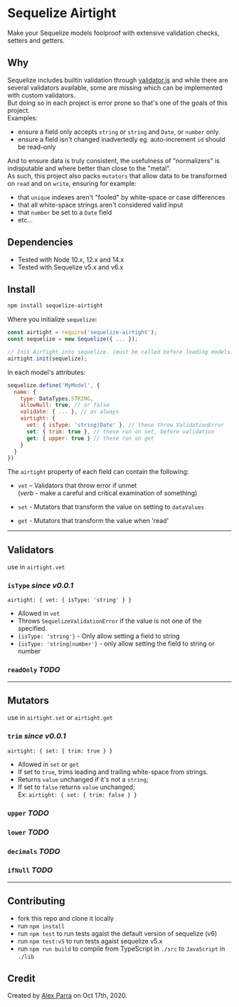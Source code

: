 # Sequelize Airtight

Make your Sequelize models foolproof with extensive validation checks, setters and getters.

## Why

Sequelize includes builtin validation through [validator.js](https://github.com/validatorjs/validator.js) and while there are several validators available, some are missing which can be implemented with custom validators.  
But doing so in each project is error prone so that's one of the goals of this project.  
Examples:

- ensure a field only accepts `string` or `string` and `Date`, or `number` only.
- ensure a field isn't changed inadvertedly eg. auto-increment `id` should be read-only

And to ensure data is truly consistent, the usefulness of "normalizers" is indisputable and where better than close to the "metal".  
As such, this project also packs `mutators` that allow data to be transformed on `read` and on `write`, ensuring for example:

- that `unique` indexes aren't "fooled" by white-space or case differences
- that all white-space strings aren't considered valid input
- that `number` be set to a `Date` field
- etc...

## Dependencies

- Tested with Node 10.x, 12.x and 14.x
- Tested with Sequelize v5.x and v6.x

## Install

```bash
npm install sequelize-airtight
```

Where you initialize `sequelize`:

```javascript
const airtight = require('sequelize-airtight');
const sequelize = new Sequelize({ ... });

// Init Airtight into sequelize. (must be called before loading models)
airtight.init(sequelize);
```

In each model's attributes:

```javascript
sequelize.define('MyModel', {
  name: {
    type: DataTypes.STRING,
    allowNull: true, // or false
    validate: { ... }, // as always
    airtight: {
      vet: { isType: 'string|Date' }, // these throw ValidationError
      set: { trim: true }, // these run on set, before validation
      get: { upper: true } // these run on get
    }
  }
})
```

The `airtight` property of each field can contain the following:

- `vet` – Validators that throw error if unmet  
  (_verb_ - make a careful and critical examination of something)

- `set` - Mutators that transform the value on setting to `dataValues`

- `get` - Mutators that transform the value when 'read'

---

## Validators

use in `airtight.vet`

### `isType` _since v0.0.1_

```
airtight: { vet: { isType: 'string' } }
```

- Allowed in `vet`
- Throws `SequelizeValidationError` if the value is not one of the specified.
- `{isType: 'string'}` - Only allow setting a field to string
- `{isType: 'string|number'}` - only allow setting the field to string or number

### `readOnly` _TODO_

---

## Mutators

use in `airtight.set` or `airtight.get`

### `trim` _since v0.0.1_

```
airtight: { set: { trim: true } }
```

- Allowed in `set` or `get`
- If set to `true`, trims leading and trailing white-space from strings.
- Returns `value` unchanged if it's not a `string`;
- If set to `false` returns `value` unchanged;  
  Ex: `airtight: { set: { trim: false } }`

### `upper` _TODO_

### `lower` _TODO_

### `decimals` _TODO_

### `ifNull` _TODO_

---

## Contributing

- fork this repo and clone it locally
- run `npm install`
- run `npm test` to run tests agaist the default version of sequelize (v6)
- run `npm test:v5` to run tests agaist sequelize v5.x
- run `npm run build` to compile from TypeScript in `./src` to `JavaScript` in `./lib`

## Credit

Created by [Alex Parra](https://github.com/alex-parra) on Oct 17th, 2020.
